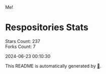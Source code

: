 Me!

# Respositories Stats
Stars Count: 237  
Forks Count: 7

2024-06-23 00:10:30  

This README is automatically generated by [🐰](https://github.com/rnitta/rnitta).
